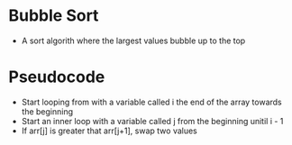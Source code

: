 # Bubble Sort

- A sort algorith where the largest values bubble up to the top

# Pseudocode

- Start looping from with a variable called i the end of the array towards the beginning
- Start an inner loop with a variable called j from the beginning unitil i - 1
- If arr[j] is greater that arr[j+1], swap two values
